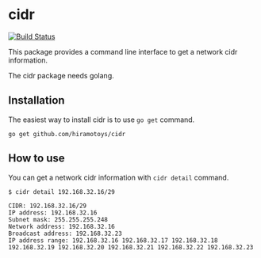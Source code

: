 # cidr

[![Build Status](https://travis-ci.org/hiramotoys/cidr.svg?branch=master)](https://travis-ci.org/hiramotoys/cidr)

This package provides a command line interface to get a network cidr information.

The cidr package needs golang.

## Installation
The easiest way to install cidr is to use `go get` command.
```
go get github.com/hiramotoys/cidr
```

## How to use
You can get a network cidr information with `cidr detail` command.
```
$ cidr detail 192.168.32.16/29
```

```
CIDR: 192.168.32.16/29
IP address: 192.168.32.16
Subnet mask: 255.255.255.248
Network address: 192.168.32.16
Broadcast address: 192.168.32.23
IP address range: 192.168.32.16 192.168.32.17 192.168.32.18 192.168.32.19 192.168.32.20 192.168.32.21 192.168.32.22 192.168.32.23
```
